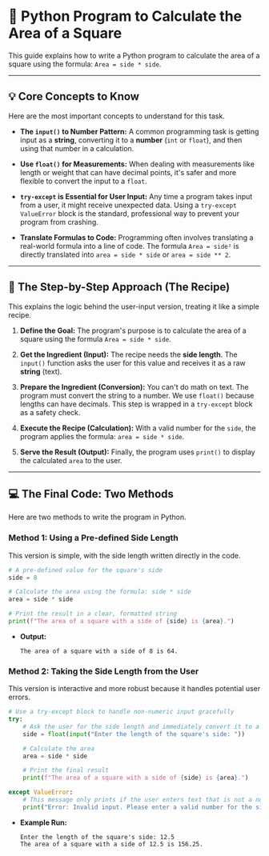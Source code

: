 

# 📐 Python Program to Calculate the Area of a Square

This guide explains how to write a Python program to calculate the area of a square using the formula: `Area = side * side`.

-----

## 💡 Core Concepts to Know

Here are the most important concepts to understand for this task.

  * **The `input()` to Number Pattern:** A common programming task is getting input as a **string**, converting it to a **number** (`int` or `float`), and then using that number in a calculation.

  * **Use `float()` for Measurements:** When dealing with measurements like length or weight that can have decimal points, it's safer and more flexible to convert the input to a `float`.

  * **`try-except` is Essential for User Input:** Any time a program takes input from a user, it might receive unexpected data. Using a `try-except ValueError` block is the standard, professional way to prevent your program from crashing.

  * **Translate Formulas to Code:** Programming often involves translating a real-world formula into a line of code. The formula `Area = side²` is directly translated into `area = side * side` or `area = side ** 2`.

-----

## 📝 The Step-by-Step Approach (The Recipe)

This explains the logic behind the user-input version, treating it like a simple recipe.

1.  **Define the Goal:** The program's purpose is to calculate the area of a square using the formula `Area = side * side`.

2.  **Get the Ingredient (Input):** The recipe needs the **side length**. The `input()` function asks the user for this value and receives it as a raw **string** (text).

3.  **Prepare the Ingredient (Conversion):** You can't do math on text. The program must convert the string to a number. We use `float()` because lengths can have decimals. This step is wrapped in a `try-except` block as a safety check.

4.  **Execute the Recipe (Calculation):** With a valid number for the `side`, the program applies the formula: `area = side * side`.

5.  **Serve the Result (Output):** Finally, the program uses `print()` to display the calculated `area` to the user.

-----

## 💻 The Final Code: Two Methods

Here are two methods to write the program in Python.

### **Method 1: Using a Pre-defined Side Length**

This version is simple, with the side length written directly in the code.

```python
# A pre-defined value for the square's side
side = 8

# Calculate the area using the formula: side * side
area = side * side

# Print the result in a clear, formatted string
print(f"The area of a square with a side of {side} is {area}.")
```

  * **Output:**
    ```
    The area of a square with a side of 8 is 64.
    ```

### **Method 2: Taking the Side Length from the User**

This version is interactive and more robust because it handles potential user errors.

```python
# Use a try-except block to handle non-numeric input gracefully
try:
    # Ask the user for the side length and immediately convert it to a float
    side = float(input("Enter the length of the square's side: "))

    # Calculate the area
    area = side * side

    # Print the final result
    print(f"The area of a square with a side of {side} is {area}.")

except ValueError:
    # This message only prints if the user enters text that is not a number
    print("Error: Invalid input. Please enter a valid number for the side length.")
```

  * **Example Run:**
    ```
    Enter the length of the square's side: 12.5
    The area of a square with a side of 12.5 is 156.25.
    ```
